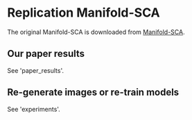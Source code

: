 # Replication Manifold-SCA
The original Manifold-SCA is downloaded from [Manifold-SCA](https://github.com/Yuanyuan-Yuan/Manifold-SCA/tree/main).

## Our paper results
See 'paper_results'.

## Re-generate images or re-train models
See 'experiments'.